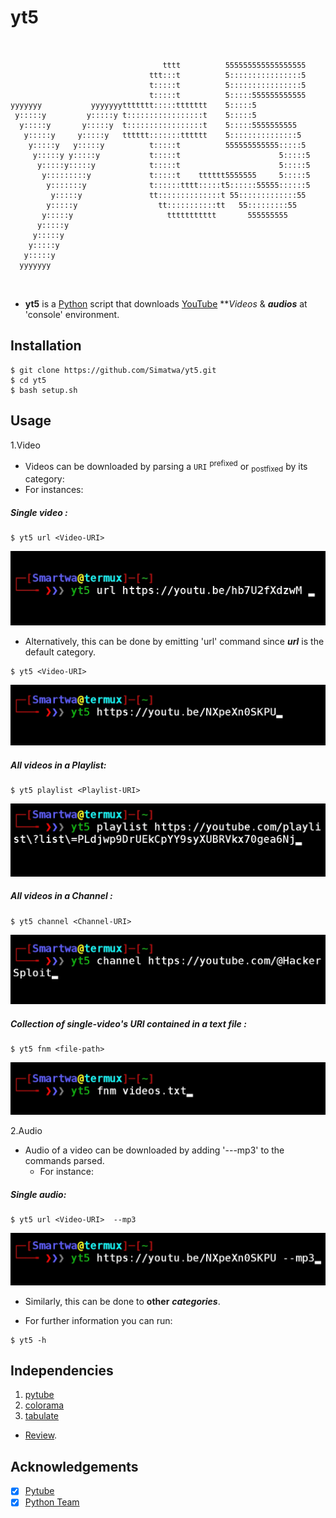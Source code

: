 # yt5 #

```
                                                                   
                                                                   
                                  tttt          555555555555555555 
                               ttt:::t          5::::::::::::::::5 
                               t:::::t          5::::::::::::::::5 
                               t:::::t          5:::::555555555555 
yyyyyyy           yyyyyyyttttttt:::::ttttttt    5:::::5            
 y:::::y         y:::::y t:::::::::::::::::t    5:::::5            
  y:::::y       y:::::y  t:::::::::::::::::t    5:::::5555555555   
   y:::::y     y:::::y   tttttt:::::::tttttt    5:::::::::::::::5  
    y:::::y   y:::::y          t:::::t          555555555555:::::5 
     y:::::y y:::::y           t:::::t                      5:::::5
      y:::::y:::::y            t:::::t                      5:::::5
       y:::::::::y             t:::::t    tttttt5555555     5:::::5
        y:::::::y              t::::::tttt:::::t5::::::55555::::::5
         y:::::y               tt::::::::::::::t 55:::::::::::::55 
        y:::::y                  tt:::::::::::tt   55:::::::::55   
       y:::::y                     ttttttttttt       555555555     
      y:::::y                                                      
     y:::::y                                                       
    y:::::y                                                        
   y:::::y                                                         
  yyyyyyy                                                          
                                                                   
                                                                   
```
- **yt5** is a [Python](https://python.org) script that downloads [YouTube](https://www.youtube.com) ***Videos* & ***audios*** at 'console' environment.

## Installation ##

```
$ git clone https://github.com/Simatwa/yt5.git
$ cd yt5
$ bash setup.sh

```


## Usage ##

1.Video

- Videos can be downloaded by parsing a `URI` <sup>prefixed</sup> or <sub>postfixed</sub> by its category:
- For instances:
##### Single video : #####

```
$ yt5 url <Video-URI>

```		
![yt52](assets/yt52.jpg)
     
- Alternatively, this can be done by emitting 'url' command since ***url*** is the default category.

```
$ yt5 <Video-URI>

```
![yt51](assets/yt51.jpg)


##### All videos in a Playlist: ##### 

```
$ yt5 playlist <Playlist-URI>

```
![yt53](assets/yt53.jpg)
	 
##### All videos in a Channel : ##### 

```
$ yt5 channel <Channel-URI>

```
![yt54](assets/yt54.jpg)
		
#####  Collection of single-video's URI contained in a text file : ##### 

```
$ yt5 fnm <file-path>

```
![yt55](assets/yt55.jpg)
			
2.Audio

- Audio of a video can be downloaded by adding '---mp3' to the commands parsed.
  - For instance:
##### Single audio: ##### 
  		
```
$ yt5 url <Video-URI>  --mp3

```

![yt56](assets/yt56.jpg)
       
- Similarly, this can be done to **other** ***categories***.

- For further information you can run:
	
```
$ yt5 -h

```  


## Independencies ##

1. [pytube](https://github.com/pytube/pytube)
2. [colorama](https://github.com/pytube/pytube)
3. [tabulate](https://github.com/astanin/python-tabulate)
 
 * [Review](requirements.txt).


## Acknowledgements ##

- [x] [Pytube](https://github.com/pytube/pytube)
- [x] [Python Team](https://python.org)